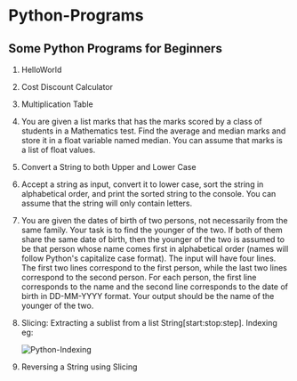 # Python-Programs
## Some Python Programs for Beginners
1. HelloWorld
2. Cost Discount Calculator
3. Multiplication Table
4. You are given a list marks that has the marks scored by a class of students in a Mathematics test. Find the average and median marks and store it in a float variable named median. You can assume that marks is a list of float values.
5. Convert a String to both Upper and Lower Case
6. Accept a string as input, convert it to lower case, sort the string in alphabetical order, and print the sorted string to the console. You can assume that the string will only contain letters.
7. You are given the dates of birth of two persons, not necessarily from the same family. Your task is to find the younger of the two. If both of them share the same date of birth, then the younger of the two is assumed to be that person whose name comes first in alphabetical order (names will follow Python's capitalize case format).
   The input will have four lines. The first two lines correspond to the first person, while the last two lines correspond to the second person. For each person, the first line corresponds to the name and the second line corresponds to the date of birth in DD-MM-YYYY format. Your output should be the name of the younger of the two.
8. Slicing: Extracting a sublist from a list 
   String[start:stop:step]. Indexing eg:
   
   ![Python-Indexing](https://github.com/abhi5455/Python_Tryouts/assets/118897422/70391f92-3782-40cd-ab64-2005606949b8)
10. Reversing a String using Slicing